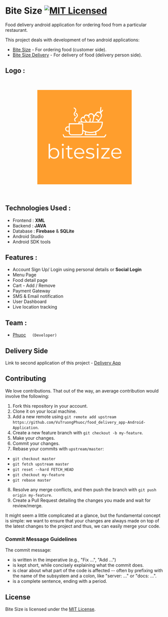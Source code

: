 # Bite Size [![MIT Licensed](https://github.com/VuTruongPhuoc/food_delivery_app)](https://github.com/VuTruongPhuoc/food_delivery_app)

Food delivery android application for ordering food from a particular restaurant.

This project deals with development of two android applications:
* [Bite Size](https://github.com/VuTruongPhuoc/food_delivery_app) - For ordering food (customer side).
* [Bite Size Delivery](https://github.com/VuTruongPhuoc/food_delivery_app) - For delivery of food (delivery person side).

## Logo :
<br>
<p align="center">
<img src="/app/src/main/ic_launcher-playstore.png" width="300" height="300">
</p> </br>

## Technologies Used :
* Frontend : **XML**
* Backend : **JAVA**
* Database : **Firebase** & **SQLite**
* Android Studio
* Android SDK tools

## Features :
* Account Sign Up/ Login using personal details or **Social Login**
* Menu Page
* Food detail page
* Cart - Add / Remove
* Payment Gateway
* SMS & Email notification
* User Dashboard
* Live location tracking

## Team :
* [Phuoc](https://github.com/VuTruongPhuoc) &nbsp;&nbsp;&nbsp; `(Developer)`

## Delivery Side
Link to second application of this project - [Delivery App](https://github.com/VuTruongPhuoc/food_delivery_app)


## Contributing

We love contributions. That out of the way, an average
contribution would involve the following:

1. Fork this repository in your account.
2. Clone it on your local machine.
3. Add a new remote using `git remote add upstream https://github.com/VuTruongPhuoc/food_delivery_app-Android-Application`.
4. Create a new feature branch with `git checkout -b my-feature`.
5. Make your changes.
6. Commit your changes.
7. Rebase your commits with `upstream/master`:
  - `git checkout master`
  - `git fetch upstream master`
  - `git reset --hard FETCH_HEAD`
  - `git checkout my-feature`
  - `git rebase master`
8. Resolve any merge conflicts, and then push the branch with `git push origin my-feature`.
9. Create a Pull Request detailing the changes you made and wait for review/merge.

It might seem a little complicated at a glance, but the fundamental concept is simple: we
want to ensure that your changes are always made on top of the latest changes to the
project and thus, we can easily merge your code.

### Commit Message Guidelines

The commit message:

- is written in the imperative (e.g., "Fix ...", "Add ...")
- is kept short, while concisely explaining what the commit does.
- is clear about what part of the code is affected -- often by prefixing with the name of the subsystem and a colon, like "server: ..." or "docs: ...".
- is a complete sentence, ending with a period.

## License

Bite Size is licensed under the [MIT License](https://en.wikipedia.org/wiki/MIT_License).

